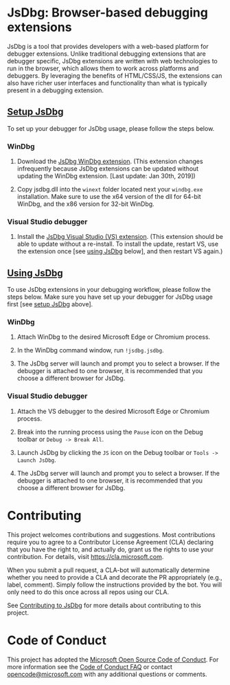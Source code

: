 # JsDbg: Browser-based debugging extensions
JsDbg is a tool that provides developers with a web-based platform for debugger extensions. Unlike traditional debugging extensions that are debugger specific, JsDbg extensions are written with web technologies to run in the browser, which allows them to work across platforms and debuggers. By leveraging the benefits of HTML/CSS/JS, the extensions can also have richer user interfaces and functionality than what is typically present in a debugging extension.

## [Setup JsDbg](#setup-jsdbg)

To set up your debugger for JsDbg usage, please follow the steps below.

### WinDbg

1. Download the [JsDbg WinDbg extension](https://aka.ms/jsdbg-windbg). (This extension changes infrequently because JsDbg extensions can be updated without updating the WinDbg extension. [Last update: Jan 30th, 2019])

2. Copy jsdbg.dll into the `winext` folder located next your `windbg.exe` installation. Make sure to use the x64 version of the dll for 64-bit WinDbg, and the x86 version for 32-bit WinDbg.

### Visual Studio debugger

1. Install the [JsDbg Visual Studio (VS) extension](https://aka.ms/jsdbg-visualstudio). (This extension should be able to update without a re-install. To install the update, restart VS, use the extension once [see [using JsDbg](#using-jsdbg) below], and then restart VS again.)

## [Using JsDbg](#using-jsdbg)

To use JsDbg extensions in your debugging workflow, please follow the steps below. Make sure you have set up your debugger for JsDbg usage first [see [setup JsDbg](#setup-jsdbg) above].

### WinDbg

1. Attach WinDbg to the desired Microsoft Edge or Chromium process.

2. In the WinDbg command window, run `!jsdbg.jsdbg`.

3. The JsDbg server will launch and prompt you to select a browser. If the debugger is attached to one browser, it is recommended that you choose a different browser for JsDbg.

### Visual Studio debugger

1. Attach the VS debugger to the desired Microsoft Edge or Chromium process.

2. Break into the running process using the `Pause` icon on the Debug toolbar or `Debug -> Break All`.

3. Launch JsDbg by clicking the `JS` icon on the Debug toolbar or `Tools -> Launch JsDbg`.

4. The JsDbg server will launch and prompt you to select a browser. If the debugger is attached to one browser, it is recommended that you choose a different browser for JsDbg.

# Contributing

This project welcomes contributions and suggestions.  Most contributions require you to agree to a
Contributor License Agreement (CLA) declaring that you have the right to, and actually do, grant us
the rights to use your contribution. For details, visit https://cla.microsoft.com.

When you submit a pull request, a CLA-bot will automatically determine whether you need to provide
a CLA and decorate the PR appropriately (e.g., label, comment). Simply follow the instructions
provided by the bot. You will only need to do this once across all repos using our CLA.

See [Contributing to JsDbg](./CONTRIBUTING.md) for more details about contributing to this project.

# Code of Conduct

This project has adopted the [Microsoft Open Source Code of Conduct](https://opensource.microsoft.com/codeofconduct/).
For more information see the [Code of Conduct FAQ](https://opensource.microsoft.com/codeofconduct/faq/) or
contact [opencode@microsoft.com](mailto:opencode@microsoft.com) with any additional questions or comments.